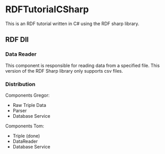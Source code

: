 # RDFTutorialCSharp
This is an RDF tutorial written in C# using the RDF sharp library.

## RDF Dll

### Data Reader
This component is responsible for reading data from a specified file. This version of the RDF Sharp library only supports csv files.

### Distribution

Components Gregor: 
* Raw Triple Data 
* Parser
* Database Service

Components Tom:
* Triple (done)
* DataReader 
* Database Service